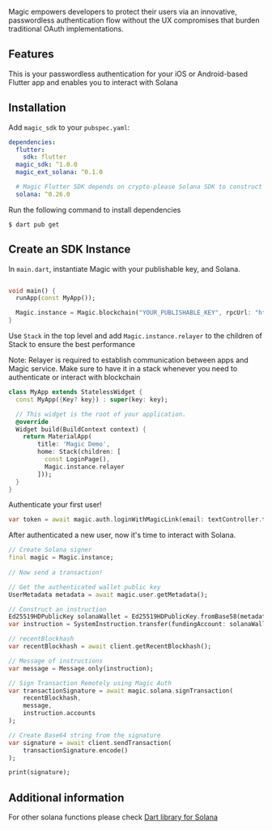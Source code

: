Magic empowers developers to protect their users via an innovative, passwordless authentication flow without the UX compromises that burden traditional OAuth implementations.

## Features

This is your passwordless authentication for your iOS or Android-based Flutter app and enables you to interact with Solana

## Installation

Add `magic_sdk` to your `pubspec.yaml`:

```yaml
dependencies:
  flutter:
    sdk: flutter
  magic_sdk: ^1.0.0
  magic_ext_solana: ^0.1.0

  # Magic Flutter SDK depends on crypto-please Solana SDK to construct instructions.  
  solana: ^0.26.0
```

Run the following command to install dependencies

```text
$ dart pub get
```

## Create an SDK Instance

In `main.dart`, instantiate Magic with your publishable key, and Solana.

```dart

void main() {
  runApp(const MyApp());

  Magic.instance = Magic.blockchain("YOUR_PUBLISHABLE_KEY", rpcUrl: "https://api.devnet.solana.com", chain: SupportedBlockchain.solana);
}
```

Use `Stack` in the top level and add `Magic.instance.relayer` to the children of Stack to ensure the best performance

Note: Relayer is required to establish communication between apps and Magic service. Make sure to have it in a stack whenever you need to authenticate or interact with blockchain

```dart
class MyApp extends StatelessWidget {
  const MyApp({Key? key}) : super(key: key);

  // This widget is the root of your application.
  @override
  Widget build(BuildContext context) {
    return MaterialApp(
        title: 'Magic Demo',
        home: Stack(children: [
          const LoginPage(),
          Magic.instance.relayer
        ]));
  }
}
```

Authenticate your first user!

```dart
var token = await magic.auth.loginWithMagicLink(email: textController.text);
```

After authenticated a new user, now it's time to interact with Solana.

```dart
// Create Solana signer
final magic = Magic.instance;
  
// Now send a transaction! 

// Get the authenticated wallet public key
UserMetadata metadata = await magic.user.getMetadata();

// Construct an instruction
Ed25519HDPublicKey solanaWallet = Ed25519HDPublicKey.fromBase58(metadata.publicAddress!);
var instruction = SystemInstruction.transfer(fundingAccount: solanaWallet, recipientAccount: solanaWallet, lamports: 1);

// recentBlockhash
var recentBlockhash = await client.getRecentBlockhash();

// Message of instructions
var message = Message.only(instruction);

// Sign Transaction Remotely using Magic Auth
var transactionSignature = await magic.solana.signTransaction(
    recentBlockhash,
    message,
    instruction.accounts
);

// Create Base64 string from the signature
var signature = await client.sendTransaction(
    transactionSignature.encode()
);

print(signature);
```

## Additional information
For other solana functions please check [Dart library for Solana](https://github.com/cryptoplease/cryptoplease-dart/tree/master/packages/solana)
